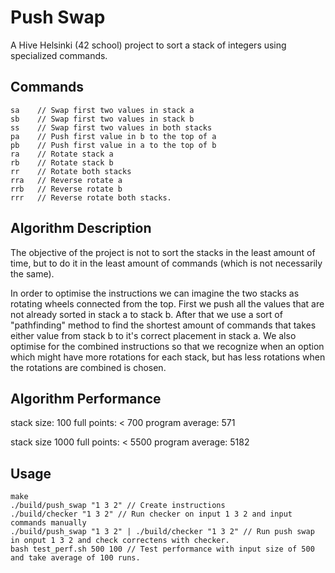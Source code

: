 # Push Swap

A Hive Helsinki (42 school) project to sort a stack of integers using specialized commands.

## Commands

```
sa    // Swap first two values in stack a
sb    // Swap first two values in stack b
ss    // Swap first two values in both stacks
pa    // Push first value in b to the top of a
pb    // Push first value in a to the top of b
ra    // Rotate stack a
rb    // Rotate stack b
rr    // Rotate both stacks
rra   // Reverse rotate a
rrb   // Reverse rotate b
rrr   // Reverse rotate both stacks.
```

## Algorithm Description

The objective of the project is not to sort the stacks in the least amount of time,
but to do it in the least amount of commands (which is not necessarily the same).

In order to optimise the instructions we can imagine the two stacks as rotating wheels connected
from the top. First we push all the values that are not already sorted in stack a to stack b.
After that we use a sort of "pathfinding" method to find the shortest amount of commands that
takes either value from stack b to it's correct placement in stack a. We also optimise for
the combined instructions so that we recognize when an option which might have more rotations
for each stack, but has less rotations when the rotations are combined is chosen.

## Algorithm Performance

stack size: 100
full points: < 700
program average: 571

stack size 1000
full points: < 5500
program average: 5182

## Usage

```
make
./build/push_swap "1 3 2" // Create instructions
./build/checker "1 3 2" // Run checker on input 1 3 2 and input commands manually
./build/push_swap "1 3 2" | ./build/checker "1 3 2" // Run push swap in onput 1 3 2 and check correctens with checker.
bash test_perf.sh 500 100 // Test performance with input size of 500 and take average of 100 runs.
```
